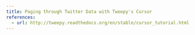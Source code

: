 ```yaml
---
title: Paging through Twitter Data with Tweepy's Cursor
references:
  - url: http://tweepy.readthedocs.org/en/stable/cursor_tutorial.html
---
```


